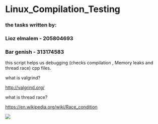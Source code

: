 # Linux_Compilation_Testing

### the tasks written by:

### Lioz elmalem - 205804693

### Bar genish - 313174583

this script helps us debugging (checks compilation , Memory leaks and thread race) cpp files.

what is valgrind?

http://valgrind.org/

what is thread race?

https://en.wikipedia.org/wiki/Race_condition


![](https://cdn-images-1.medium.com/max/1200/0*PjHq4AuTbMjXz7Gq.jpg)
